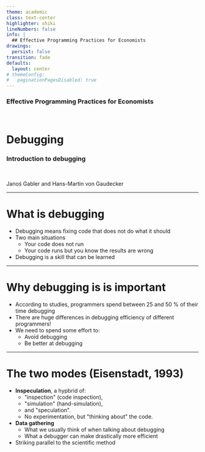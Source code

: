 ```yaml
---
theme: academic
class: text-center
highlighter: shiki
lineNumbers: false
info: |
  ## Effective Programming Practices for Economists
drawings:
  persist: false
transition: fade
defaults:
  layout: center
# themeConfig:
#   paginationPagesDisabled: true
---
```


### Effective Programming Practices for Economists

<br/>

# Debugging

### Introduction to debugging

<br/>


Janoś Gabler and Hans-Martin von Gaudecker

---

# What is debugging

- Debugging means fixing code that does not do what it should
- Two main situations
    - Your code does not run
    - Your code runs but you know the results are wrong
- Debugging is a skill that can be learned

---

# Why debugging is is important


- According to studies, programmers spend between 25 and 50 % of their time debugging
- There are huge differences in debugging efficiency of different programmers!
- We need to spend some effort to:
  - Avoid debugging
  - Be better at debugging

---

# The two modes (Eisenstadt, 1993)

- **Inspeculation**, a hypbrid of:
  - "inspection" (code inspection),
  - "simulation" (hand-simulation),
  - and "speculation".
  - No experimentation, but "thinking about" the code.
- **Data gathering**
  - What we usually think of when talking about debugging
  - What a debugger can make drastically more efficient
- Striking parallel to the scientific method
